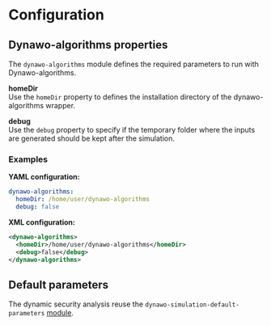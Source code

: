 # Configuration

## Dynawo-algorithms properties
The `dynawo-algorithms` module defines the required parameters to run with Dynawo-algorithms.

**homeDir**  
Use the `homeDir` property to defines the installation directory of the dynawo-algorithms wrapper.

**debug**  
Use the `debug` property to specify if the temporary folder where the inputs are generated should be kept after the simulation.

### Examples

**YAML configuration:**
```yaml
dynawo-algorithms:
  homeDir: /home/user/dynawo-algorithms
  debug: false
```

**XML configuration:**
```xml
<dynawo-algorithms>
  <homeDir>/home/user/dynawo-algorithms</homeDir>
  <debug>false</debug>
</dynawo-algorithms>
```

## Default parameters
The dynamic security analysis reuse the `dynawo-simulation-default-parameters` [module](../dynamic_simulation/configuration.md#default-parameters).
